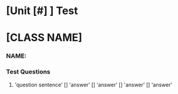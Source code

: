 # [Unit [#] ] Test

# [CLASS NAME]

### NAME:

### Test Questions

1. 'question sentence'
[] 'answer'
[] 'answer'
[] 'answer'
[] 'answer'
